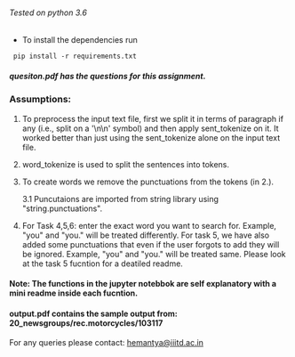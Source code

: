 ###### Tested on python 3.6

- To install the dependencies run
```
 pip install -r requirements.txt
```

##### quesiton.pdf has the questions for this assignment.
### Assumptions: 
1. To preprocess the input text file, first we split it in terms of paragraph if any (i.e., split on a '\n\n' symbol) and then apply sent\_tokenize on it. It worked better than just using the sent\_tokenize alone on the input text file.

2. word\_tokenize is used to split the sentences into tokens.

3. To create words we remove the punctuations from the tokens (in 2.).

	3.1 Puncutaions are imported from string library using "string.punctuations". 

4. For Task 4,5,6: enter the exact word you want to search for. Example, "you" and "you." will be treated differently. For task 5, we have also added some punctuations that even if the user forgots to add they will be ignored. Example, "you" and "you." will be treated same. Please look at the task 5 fucntion for a deatiled readme.
 

#### Note: The functions in the jupyter notebbok are self explanatory with a mini readme inside each fucntion.

#### output.pdf contains the sample output from: 20\_newsgroups/rec.motorcycles/103117
For any queries please contact: hemantya@iiitd.ac.in

